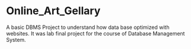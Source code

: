 # Online_Art_Gellary
A basic DBMS Project to understand how data base optimized with websites.
It was lab final project for the course of Database Management System.
